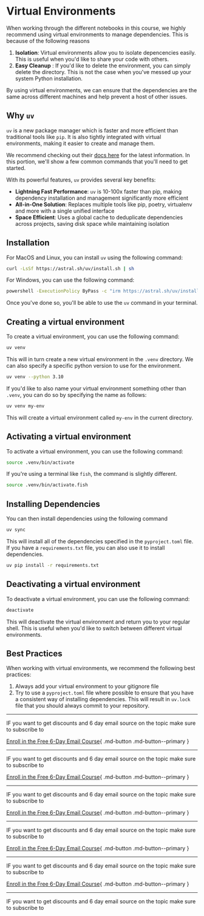 # Virtual Environments

When working through the different notebooks in this course, we highly recommend using virtual environments to manage dependencies. This is because of the following reasons

1. **Isolation**: Virtual environments allow you to isolate depencencies easily. This is useful when you'd like to share your code with others.
2. **Easy Cleanup** : If you'd like to delete the environment, you can simply delete the directory. This is not the case when you've messed up your system Python installation.

By using virtual environments, we can ensure that the dependencies are the same across different machines and help prevent a host of other issues.

## Why `uv`

`uv` is a new package manager which is faster and more efficient than traditional tools like `pip`. It is also tightly integrated with virtual environments, making it easier to create and manage them.

We recommend checking out their [docs here](https://docs.astral.sh/uv/) for the latest information. In this portion, we'll show a few common commands that you'll need to get started.

With its powerful features, `uv` provides several key benefits:

- **Lightning Fast Performance**: `uv` is 10-100x faster than pip, making dependency installation and management significantly more efficient
- **All-in-One Solution**: Replaces multiple tools like pip, poetry, virtualenv and more with a single unified interface
- **Space Efficient**: Uses a global cache to deduplicate dependencies across projects, saving disk space while maintaining isolation

## Installation

For MacOS and Linux, you can install `uv` using the following command:

```bash
curl -LsSf https://astral.sh/uv/install.sh | sh
```

For Windows, you can use the following command:

```bash
powershell -ExecutionPolicy ByPass -c "irm https://astral.sh/uv/install.ps1 | iex"
```

Once you've done so, you'll be able to use the `uv` command in your terminal.

## Creating a virtual environment

To create a virtual environment, you can use the following command:

```bash
uv venv
```

This will in turn create a new virtual environment in the `.venv` directory. We can also specify a specific python version to use for the environment.

```bash
uv venv --python 3.10
```

If you'd like to also name your virtual environment something other than `.venv`, you can do so by specifying the name as follows:

```bash
uv venv my-env
```

This will create a virtual environment called `my-env` in the current directory.

## Activating a virtual environment

To activate a virtual environment, you can use the following command:

```bash
source .venv/bin/activate
```

If you're using a terminal like `fish`, the command is slightly different.

```bash
source .venv/bin/activate.fish
```

## Installing Dependencies

You can then install dependencies using the following command

```bash
uv sync
```

This will install all of the dependencies specified in the `pyproject.toml` file. If you have a `requirements.txt` file, you can also use it to install dependencies.

```bash
uv pip install -r requirements.txt
```

## Deactivating a virtual environment

To deactivate a virtual environment, you can use the following command:

```bash
deactivate
```

This will deactivate the virtual environment and return you to your regular shell. This is useful when you'd like to switch between different virtual environments.

## Best Practices

When working with virtual environments, we recommend the following best practices:

1. Always add your virtual environment to your gitignore file
2. Try to use a `pyproject.toml` file where possible to ensure that you have a consistent way of installing dependencies. This will result in `uv.lock` file that you should always commit to your repository.

---

IF you want to get discounts and 6 day email source on the topic make sure to subscribe to

[Enroll in the Free 6-Day Email Course](https://improvingrag.com/){ .md-button .md-button--primary }

---

IF you want to get discounts and 6 day email source on the topic make sure to subscribe to

[Enroll in the Free 6-Day Email Course](https://improvingrag.com/){ .md-button .md-button--primary }

---

IF you want to get discounts and 6 day email source on the topic make sure to subscribe to

[Enroll in the Free 6-Day Email Course](https://improvingrag.com/){ .md-button .md-button--primary }

---

IF you want to get discounts and 6 day email source on the topic make sure to subscribe to

[Enroll in the Free 6-Day Email Course](https://improvingrag.com/){ .md-button .md-button--primary }

---

IF you want to get discounts and 6 day email source on the topic make sure to subscribe to

[Enroll in the Free 6-Day Email Course](https://improvingrag.com/){ .md-button .md-button--primary }

---

IF you want to get discounts and 6 day email source on the topic make sure to subscribe to

<script async data-uid="010fd9b52b" src="https://fivesixseven.kit.com/010fd9b52b/index.js"></script>
